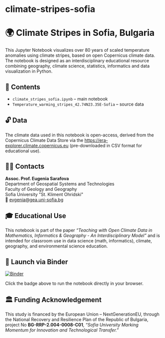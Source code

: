 # climate-stripes-sofia
# 🌍 Climate Stripes in Sofia, Bulgaria

This Jupyter Notebook visualizes over 80 years of scaled temperature anomalies using climate stripes, based on open Copernicus climate data. The notebook is designed as an interdisciplinary educational resource combining geography, climate science, statistics, informatics and data visualization in Python.

## 📂 Contents

- `climate_stripes_sofia.ipynb` – main notebook
- `Temperature_warming_stripes_42.74N23.35E-Sofia` – source data

## 🔓 Data

The climate data used in this notebook is open-access, derived from the Copernicus Climate Data Store via the https://era-explorer.climate.copernicus.eu (pre-downloaded in CSV format for educational use).

## 👩‍🏫 Contacts

**Assoc. Prof. Eugenia Sarafova**  
Department of Geospatial Systems and Technologies  
Faculty of Geology and Geography  
Sofia University "St. Kliment Ohridski"  
📧 evgenia@gea.uni-sofia.bg  

## 🎓 Educational Use

This notebook is part of the paper *“Teaching with Open Climate Data in Mathematics, Informatics & Geography - An Interdisciplinary Model”* and is intended for classroom use in data science (math, informatics), climate, geography, and environmental science education.

## 🚀 Launch via Binder

[![Binder](https://mybinder.org/badge_logo.svg)]([LINK](https://mybinder.org/v2/gh/eugeniasarafova/climate-stripes-sofia/4c71ad4ee18ec93b002888a748b962ed08e5ca57?urlpath=lab%2Ftree%2FCLIMATE_STRIPES.ipynb))

Click the badge above to run the notebook directly in your browser.

## 🏛️ Funding Acknowledgement

This study is financed by the European Union – NextGenerationEU, through the National Recovery and Resilience Plan of the Republic of Bulgaria, project No **BG-RRP-2.004-0008-C01**, *“Sofia University Marking Momentum for Innovation and Technological Transfer.”*
